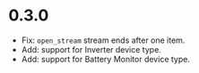 # 0.3.0

- Fix: `open_stream` stream ends after one item.
- Add: support for Inverter device type.
- Add: support for Battery Monitor device type.